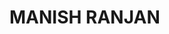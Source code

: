 <h1> MANISH RANJAN </h1>

<!--
**manishsubah/manishsubah**  is a _special_ repository because its 'README.md' (this file) appears on your GitHub profile. 

<h1 align="center">Hi 👋, I'm Manish Ranjan</h1>
<h3 align="center">Android Developer - A Coding Enthusiast who's exploring his potential!</h3>

<p align="left"> <a href="https://github.com/ryo-ma/github-profile-trophy"><img src="https://github-profile-trophy.vercel.app/?username=manishsubah" alt="manishsubah" /></a> </p>

  <p align="left"> <a href="https://twitter.com/manisheverest" target="blank"><img src="https://img.shields.io/twitter/follow/manisheverest?logo=twitter&style=for-the-badge" alt="manisheverest" /></a> </p>

- 🌱 I’m currently learning and building **Apps**

- ⚡ Fun fact **Apart from a developer, also a satyanveshi by a ❤️**

- 🤝 I’m looking for help with **Android**

- 👨‍💻 All of my projects are available at [github.com/manishsubah](github.com/manishsubah)

- 💬 Believes **Projects are only way to learn.**

- 📫 Contact me **manishranjan.soft@gmail.com**

- 📄 Know about my experiences [linkedin.com/in/manishranjansubah/](linkedin.com/in/manishranjansubah/)

<h3 align="left">Connect with me:</h3>
<p align="left">

<a href="https://twitter.com/manisheverest" target="blank"><img align="center" src="https://raw.githubusercontent.com/rahuldkjain/github-profile-readme-generator/master/src/images/icons/Social/twitter.svg" alt="manisheverest" height="30" width="40" /></a>

<a href="https://www.linkedin.com/in/manishranjansubah/" target="blank"><img align="center" src="https://raw.githubusercontent.com/rahuldkjain/github-profile-readme-generator/master/src/images/icons/Social/linked-in-alt.svg" alt="manishranjansubah" height="30" width="40" /></a>

<h3 align="left">Languages and Tools:</h3>
<p align="left"> 
<a href="https://developer.android.com" target="_blank" rel="noreferrer"> <img src="https://raw.githubusercontent.com/devicons/devicon/master/icons/android/android-original-wordmark.svg" alt="android" width="40" height="40"/> </a> 

<a href="https://www.java.com" target="_blank" rel="noreferrer"> <img src="https://raw.githubusercontent.com/devicons/devicon/master/icons/java/java-original.svg" alt="java" width="40" height="40"/> </a>
<a href="https://kotlinlang.org" target="_blank" rel="noreferrer"> <img src="https://www.vectorlogo.zone/logos/kotlinlang/kotlinlang-icon.svg" alt="kotlin" width="40" height="40"/> </a> 
<a href="https://www.mysql.com/" target="_blank" rel="noreferrer"> <img src="https://raw.githubusercontent.com/devicons/devicon/master/icons/mysql/mysql-original-wordmark.svg" alt="mysql" width="40" height="40"/> </a> 


<a href="https://www.figma.com/" target="_blank" rel="noreferrer"> <img src="https://www.vectorlogo.zone/logos/figma/figma-icon.svg" alt="figma" width="40" height="40"/> </a> 
<a href="https://firebase.google.com/" target="_blank" rel="noreferrer"> <img src="https://www.vectorlogo.zone/logos/firebase/firebase-icon.svg" alt="firebase" width="40" height="40"/> </a>
<a href="https://flutter.dev" target="_blank" rel="noreferrer"> <img src="https://www.vectorlogo.zone/logos/flutterio/flutterio-icon.svg" alt="flutter" width="40" height="40"/> </a> 




<h3 align="left">Support:</h3>
<p>

<p><img align="left" src="https://github-readme-stats.vercel.app/api/top-langs?username=manishsubah&show_icons=true&locale=en&layout=compact" alt="manishsubah" /></p>

<p>&nbsp;<img align="center" src="https://github-readme-stats.vercel.app/api?username=manishsubah&show_icons=true&locale=en" alt="manishsubah" /></p>

 -->

